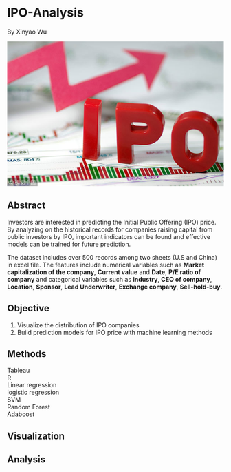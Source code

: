 # IPO-Analysis

By Xinyao Wu

![Picture source : chinadaily.com.cn](./image/IPO.jpg)
 
## Abstract

Investors are interested in predicting the Initial Public Offering (IPO) price. By analyzing on the historical records for companies raising capital from public investors by IPO, important indicators can be found and effective models can be trained for future prediction.

The dataset includes over 500 records among two sheets (U.S and China) in excel file. The features include numerical variables such as __Market capitalization of the company__, __Current value__ and __Date__, __P/E ratio of company__ and categorical variables such as __industry__, __CEO of company__, __Location__, __Sponsor__, __Lead Underwriter__, __Exchange company__, __Sell-hold-buy__.

## Objective 

1. Visualize the distribution of IPO companies <br>
2. Build prediction models for IPO price with machine learning methods <br>

## Methods

Tableau <br>
R <br>
Linear regression <br>
logistic regression <br>
SVM <br>
Random Forest <br>
Adaboost <br>

## Visualization


## Analysis













